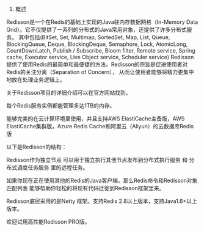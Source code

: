 1. 概述



Redisson是一个在Redis的基础上实现的Java驻内存数据网格（In-Memory Data Grid）。它不仅提供了一系列的分布式的Java常用对象，还提供了许多分布式服务。
其中包括(BitSet, Set, Multimap, SortedSet, Map, List, Queue, BlockingQueue, Deque, BlockingDeque, Semaphore, Lock, AtomicLong, 
CountDownLatch, Publish / Subscribe, Bloom filter, Remote service, Spring cache, Executor service, Live Object service, 
Scheduler service) Redisson提供了使用Redis的最简单和最便捷的方法。Redisson的宗旨是促进使用者对Redis的关注分离（Separation of Concern），
从而让使用者能够将精力更集中地放在处理业务逻辑上。

关于Redisson项目的详细介绍可以在官方网站找到。

每个Redis服务实例都能管理多达1TB的内存。

能够完美的在云计算环境里使用，并且支持AWS ElastiCache主备版，AWS ElastiCache集群版，Azure Redis Cache和阿里云（Aliyun）的云数据库Redis版

以下是Redisson的结构：

Redisson作为独立节点 可以用于独立执行其他节点发布到分布式执行服务 和 分布式调度任务服务 里的远程任务。


如果你现在正在使用其他的Redis的Java客户端，那么Redis命令和Redisson对象匹配列表 能够帮助你轻松的将现有代码迁徙到Redisson框架里来。

Redisson底层采用的是Netty 框架。支持Redis 2.8以上版本，支持Java1.6+以上版本。

欢迎试用高性能Redisson PRO版。

